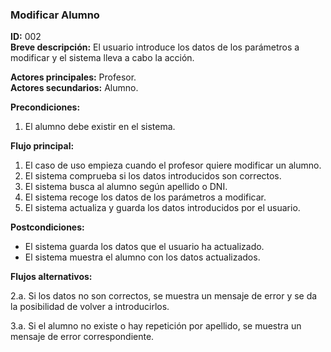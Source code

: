 ### Modificar Alumno

**ID:** 002  
**Breve descripción:** El usuario introduce los datos de los parámetros a modificar y el sistema lleva a cabo la acción.

**Actores principales:** Profesor.  
**Actores secundarios:** Alumno.

**Precondiciones:**
1. El alumno debe existir en el sistema.

**Flujo principal:**
1. El caso de uso empieza cuando el profesor quiere modificar un alumno.
2. El sistema comprueba si los datos introducidos son correctos.
3. El sistema busca al alumno según apellido o DNI.
4. El sistema recoge los datos de los parámetros a modificar.
5. El sistema actualiza y guarda los datos introducidos por el usuario.

**Postcondiciones:**
* El sistema guarda los datos que el usuario ha actualizado.
* El sistema muestra el alumno con los datos actualizados.

**Flujos alternativos:**

2.a. Si los datos no son correctos, se muestra un mensaje de error y se da la posibilidad de volver a introducirlos.

3.a. Si el alumno no existe o hay repetición por apellido, se muestra un mensaje de error correspondiente.
